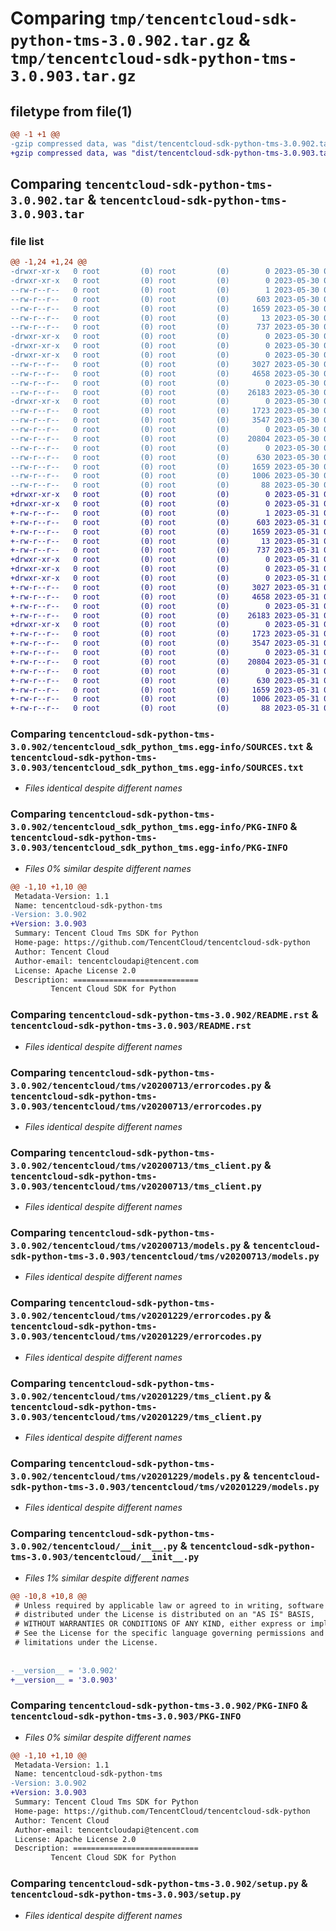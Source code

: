 # Comparing `tmp/tencentcloud-sdk-python-tms-3.0.902.tar.gz` & `tmp/tencentcloud-sdk-python-tms-3.0.903.tar.gz`

## filetype from file(1)

```diff
@@ -1 +1 @@
-gzip compressed data, was "dist/tencentcloud-sdk-python-tms-3.0.902.tar", last modified: Tue May 30 00:35:30 2023, max compression
+gzip compressed data, was "dist/tencentcloud-sdk-python-tms-3.0.903.tar", last modified: Wed May 31 02:24:15 2023, max compression
```

## Comparing `tencentcloud-sdk-python-tms-3.0.902.tar` & `tencentcloud-sdk-python-tms-3.0.903.tar`

### file list

```diff
@@ -1,24 +1,24 @@
-drwxr-xr-x   0 root         (0) root         (0)        0 2023-05-30 00:35:30.000000 tencentcloud-sdk-python-tms-3.0.902/
-drwxr-xr-x   0 root         (0) root         (0)        0 2023-05-30 00:35:30.000000 tencentcloud-sdk-python-tms-3.0.902/tencentcloud_sdk_python_tms.egg-info/
--rw-r--r--   0 root         (0) root         (0)        1 2023-05-30 00:35:30.000000 tencentcloud-sdk-python-tms-3.0.902/tencentcloud_sdk_python_tms.egg-info/dependency_links.txt
--rw-r--r--   0 root         (0) root         (0)      603 2023-05-30 00:35:30.000000 tencentcloud-sdk-python-tms-3.0.902/tencentcloud_sdk_python_tms.egg-info/SOURCES.txt
--rw-r--r--   0 root         (0) root         (0)     1659 2023-05-30 00:35:30.000000 tencentcloud-sdk-python-tms-3.0.902/tencentcloud_sdk_python_tms.egg-info/PKG-INFO
--rw-r--r--   0 root         (0) root         (0)       13 2023-05-30 00:35:30.000000 tencentcloud-sdk-python-tms-3.0.902/tencentcloud_sdk_python_tms.egg-info/top_level.txt
--rw-r--r--   0 root         (0) root         (0)      737 2023-05-30 00:35:29.000000 tencentcloud-sdk-python-tms-3.0.902/README.rst
-drwxr-xr-x   0 root         (0) root         (0)        0 2023-05-30 00:35:30.000000 tencentcloud-sdk-python-tms-3.0.902/tencentcloud/
-drwxr-xr-x   0 root         (0) root         (0)        0 2023-05-30 00:35:30.000000 tencentcloud-sdk-python-tms-3.0.902/tencentcloud/tms/
-drwxr-xr-x   0 root         (0) root         (0)        0 2023-05-30 00:35:30.000000 tencentcloud-sdk-python-tms-3.0.902/tencentcloud/tms/v20200713/
--rw-r--r--   0 root         (0) root         (0)     3027 2023-05-30 00:35:29.000000 tencentcloud-sdk-python-tms-3.0.902/tencentcloud/tms/v20200713/errorcodes.py
--rw-r--r--   0 root         (0) root         (0)     4658 2023-05-30 00:35:29.000000 tencentcloud-sdk-python-tms-3.0.902/tencentcloud/tms/v20200713/tms_client.py
--rw-r--r--   0 root         (0) root         (0)        0 2023-05-30 00:35:29.000000 tencentcloud-sdk-python-tms-3.0.902/tencentcloud/tms/v20200713/__init__.py
--rw-r--r--   0 root         (0) root         (0)    26183 2023-05-30 00:35:29.000000 tencentcloud-sdk-python-tms-3.0.902/tencentcloud/tms/v20200713/models.py
-drwxr-xr-x   0 root         (0) root         (0)        0 2023-05-30 00:35:30.000000 tencentcloud-sdk-python-tms-3.0.902/tencentcloud/tms/v20201229/
--rw-r--r--   0 root         (0) root         (0)     1723 2023-05-30 00:35:29.000000 tencentcloud-sdk-python-tms-3.0.902/tencentcloud/tms/v20201229/errorcodes.py
--rw-r--r--   0 root         (0) root         (0)     3547 2023-05-30 00:35:29.000000 tencentcloud-sdk-python-tms-3.0.902/tencentcloud/tms/v20201229/tms_client.py
--rw-r--r--   0 root         (0) root         (0)        0 2023-05-30 00:35:29.000000 tencentcloud-sdk-python-tms-3.0.902/tencentcloud/tms/v20201229/__init__.py
--rw-r--r--   0 root         (0) root         (0)    20804 2023-05-30 00:35:29.000000 tencentcloud-sdk-python-tms-3.0.902/tencentcloud/tms/v20201229/models.py
--rw-r--r--   0 root         (0) root         (0)        0 2023-05-30 00:35:29.000000 tencentcloud-sdk-python-tms-3.0.902/tencentcloud/tms/__init__.py
--rw-r--r--   0 root         (0) root         (0)      630 2023-05-30 00:35:29.000000 tencentcloud-sdk-python-tms-3.0.902/tencentcloud/__init__.py
--rw-r--r--   0 root         (0) root         (0)     1659 2023-05-30 00:35:30.000000 tencentcloud-sdk-python-tms-3.0.902/PKG-INFO
--rw-r--r--   0 root         (0) root         (0)     1006 2023-05-30 00:35:29.000000 tencentcloud-sdk-python-tms-3.0.902/setup.py
--rw-r--r--   0 root         (0) root         (0)       88 2023-05-30 00:35:30.000000 tencentcloud-sdk-python-tms-3.0.902/setup.cfg
+drwxr-xr-x   0 root         (0) root         (0)        0 2023-05-31 02:24:15.000000 tencentcloud-sdk-python-tms-3.0.903/
+drwxr-xr-x   0 root         (0) root         (0)        0 2023-05-31 02:24:15.000000 tencentcloud-sdk-python-tms-3.0.903/tencentcloud_sdk_python_tms.egg-info/
+-rw-r--r--   0 root         (0) root         (0)        1 2023-05-31 02:24:15.000000 tencentcloud-sdk-python-tms-3.0.903/tencentcloud_sdk_python_tms.egg-info/dependency_links.txt
+-rw-r--r--   0 root         (0) root         (0)      603 2023-05-31 02:24:15.000000 tencentcloud-sdk-python-tms-3.0.903/tencentcloud_sdk_python_tms.egg-info/SOURCES.txt
+-rw-r--r--   0 root         (0) root         (0)     1659 2023-05-31 02:24:15.000000 tencentcloud-sdk-python-tms-3.0.903/tencentcloud_sdk_python_tms.egg-info/PKG-INFO
+-rw-r--r--   0 root         (0) root         (0)       13 2023-05-31 02:24:15.000000 tencentcloud-sdk-python-tms-3.0.903/tencentcloud_sdk_python_tms.egg-info/top_level.txt
+-rw-r--r--   0 root         (0) root         (0)      737 2023-05-31 02:24:15.000000 tencentcloud-sdk-python-tms-3.0.903/README.rst
+drwxr-xr-x   0 root         (0) root         (0)        0 2023-05-31 02:24:15.000000 tencentcloud-sdk-python-tms-3.0.903/tencentcloud/
+drwxr-xr-x   0 root         (0) root         (0)        0 2023-05-31 02:24:15.000000 tencentcloud-sdk-python-tms-3.0.903/tencentcloud/tms/
+drwxr-xr-x   0 root         (0) root         (0)        0 2023-05-31 02:24:15.000000 tencentcloud-sdk-python-tms-3.0.903/tencentcloud/tms/v20200713/
+-rw-r--r--   0 root         (0) root         (0)     3027 2023-05-31 02:24:15.000000 tencentcloud-sdk-python-tms-3.0.903/tencentcloud/tms/v20200713/errorcodes.py
+-rw-r--r--   0 root         (0) root         (0)     4658 2023-05-31 02:24:15.000000 tencentcloud-sdk-python-tms-3.0.903/tencentcloud/tms/v20200713/tms_client.py
+-rw-r--r--   0 root         (0) root         (0)        0 2023-05-31 02:24:15.000000 tencentcloud-sdk-python-tms-3.0.903/tencentcloud/tms/v20200713/__init__.py
+-rw-r--r--   0 root         (0) root         (0)    26183 2023-05-31 02:24:15.000000 tencentcloud-sdk-python-tms-3.0.903/tencentcloud/tms/v20200713/models.py
+drwxr-xr-x   0 root         (0) root         (0)        0 2023-05-31 02:24:15.000000 tencentcloud-sdk-python-tms-3.0.903/tencentcloud/tms/v20201229/
+-rw-r--r--   0 root         (0) root         (0)     1723 2023-05-31 02:24:15.000000 tencentcloud-sdk-python-tms-3.0.903/tencentcloud/tms/v20201229/errorcodes.py
+-rw-r--r--   0 root         (0) root         (0)     3547 2023-05-31 02:24:15.000000 tencentcloud-sdk-python-tms-3.0.903/tencentcloud/tms/v20201229/tms_client.py
+-rw-r--r--   0 root         (0) root         (0)        0 2023-05-31 02:24:15.000000 tencentcloud-sdk-python-tms-3.0.903/tencentcloud/tms/v20201229/__init__.py
+-rw-r--r--   0 root         (0) root         (0)    20804 2023-05-31 02:24:15.000000 tencentcloud-sdk-python-tms-3.0.903/tencentcloud/tms/v20201229/models.py
+-rw-r--r--   0 root         (0) root         (0)        0 2023-05-31 02:24:15.000000 tencentcloud-sdk-python-tms-3.0.903/tencentcloud/tms/__init__.py
+-rw-r--r--   0 root         (0) root         (0)      630 2023-05-31 02:24:15.000000 tencentcloud-sdk-python-tms-3.0.903/tencentcloud/__init__.py
+-rw-r--r--   0 root         (0) root         (0)     1659 2023-05-31 02:24:15.000000 tencentcloud-sdk-python-tms-3.0.903/PKG-INFO
+-rw-r--r--   0 root         (0) root         (0)     1006 2023-05-31 02:24:15.000000 tencentcloud-sdk-python-tms-3.0.903/setup.py
+-rw-r--r--   0 root         (0) root         (0)       88 2023-05-31 02:24:15.000000 tencentcloud-sdk-python-tms-3.0.903/setup.cfg
```

### Comparing `tencentcloud-sdk-python-tms-3.0.902/tencentcloud_sdk_python_tms.egg-info/SOURCES.txt` & `tencentcloud-sdk-python-tms-3.0.903/tencentcloud_sdk_python_tms.egg-info/SOURCES.txt`

 * *Files identical despite different names*

### Comparing `tencentcloud-sdk-python-tms-3.0.902/tencentcloud_sdk_python_tms.egg-info/PKG-INFO` & `tencentcloud-sdk-python-tms-3.0.903/tencentcloud_sdk_python_tms.egg-info/PKG-INFO`

 * *Files 0% similar despite different names*

```diff
@@ -1,10 +1,10 @@
 Metadata-Version: 1.1
 Name: tencentcloud-sdk-python-tms
-Version: 3.0.902
+Version: 3.0.903
 Summary: Tencent Cloud Tms SDK for Python
 Home-page: https://github.com/TencentCloud/tencentcloud-sdk-python
 Author: Tencent Cloud
 Author-email: tencentcloudapi@tencent.com
 License: Apache License 2.0
 Description: ============================
         Tencent Cloud SDK for Python
```

### Comparing `tencentcloud-sdk-python-tms-3.0.902/README.rst` & `tencentcloud-sdk-python-tms-3.0.903/README.rst`

 * *Files identical despite different names*

### Comparing `tencentcloud-sdk-python-tms-3.0.902/tencentcloud/tms/v20200713/errorcodes.py` & `tencentcloud-sdk-python-tms-3.0.903/tencentcloud/tms/v20200713/errorcodes.py`

 * *Files identical despite different names*

### Comparing `tencentcloud-sdk-python-tms-3.0.902/tencentcloud/tms/v20200713/tms_client.py` & `tencentcloud-sdk-python-tms-3.0.903/tencentcloud/tms/v20200713/tms_client.py`

 * *Files identical despite different names*

### Comparing `tencentcloud-sdk-python-tms-3.0.902/tencentcloud/tms/v20200713/models.py` & `tencentcloud-sdk-python-tms-3.0.903/tencentcloud/tms/v20200713/models.py`

 * *Files identical despite different names*

### Comparing `tencentcloud-sdk-python-tms-3.0.902/tencentcloud/tms/v20201229/errorcodes.py` & `tencentcloud-sdk-python-tms-3.0.903/tencentcloud/tms/v20201229/errorcodes.py`

 * *Files identical despite different names*

### Comparing `tencentcloud-sdk-python-tms-3.0.902/tencentcloud/tms/v20201229/tms_client.py` & `tencentcloud-sdk-python-tms-3.0.903/tencentcloud/tms/v20201229/tms_client.py`

 * *Files identical despite different names*

### Comparing `tencentcloud-sdk-python-tms-3.0.902/tencentcloud/tms/v20201229/models.py` & `tencentcloud-sdk-python-tms-3.0.903/tencentcloud/tms/v20201229/models.py`

 * *Files identical despite different names*

### Comparing `tencentcloud-sdk-python-tms-3.0.902/tencentcloud/__init__.py` & `tencentcloud-sdk-python-tms-3.0.903/tencentcloud/__init__.py`

 * *Files 1% similar despite different names*

```diff
@@ -10,8 +10,8 @@
 # Unless required by applicable law or agreed to in writing, software
 # distributed under the License is distributed on an "AS IS" BASIS,
 # WITHOUT WARRANTIES OR CONDITIONS OF ANY KIND, either express or implied.
 # See the License for the specific language governing permissions and
 # limitations under the License.
 
 
-__version__ = '3.0.902'
+__version__ = '3.0.903'
```

### Comparing `tencentcloud-sdk-python-tms-3.0.902/PKG-INFO` & `tencentcloud-sdk-python-tms-3.0.903/PKG-INFO`

 * *Files 0% similar despite different names*

```diff
@@ -1,10 +1,10 @@
 Metadata-Version: 1.1
 Name: tencentcloud-sdk-python-tms
-Version: 3.0.902
+Version: 3.0.903
 Summary: Tencent Cloud Tms SDK for Python
 Home-page: https://github.com/TencentCloud/tencentcloud-sdk-python
 Author: Tencent Cloud
 Author-email: tencentcloudapi@tencent.com
 License: Apache License 2.0
 Description: ============================
         Tencent Cloud SDK for Python
```

### Comparing `tencentcloud-sdk-python-tms-3.0.902/setup.py` & `tencentcloud-sdk-python-tms-3.0.903/setup.py`

 * *Files identical despite different names*


